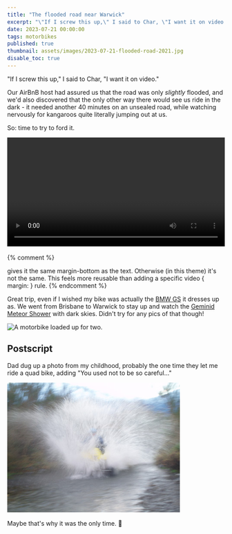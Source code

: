 ```yaml
---
title: "The flooded road near Warwick"
excerpt: "\"If I screw this up,\" I said to Char, \"I want it on video.\""
date: 2023-07-21 00:00:00
tags: motorbikes
published: true
thumbnail: assets/images/2023-07-21-flooded-road-2021.jpg
disable_toc: true
---
```


"If I screw this up," I said to Char, "I want it on video."

Our AirBnB host had assured us that the road was only *slightly* flooded, and we'd also discovered that the only other way there would see us ride in the dark - it needed another 40 minutes on an unsealed road, while watching nervously for kangaroos quite literally jumping out at us.

So: time to try to ford it.

<p><video src="https://lord.geek.nz/f/fording.mp4" style="max-height: 100vh; max-width: 100%; width: 100%;" controls="true"></video></p>
{% comment %} <p> gives it the same margin-bottom as the text. Otherwise (in this theme) it's not the same. This feels more reusable than adding a specific video { margin: <the same as p> } rule.  {% endcomment %}

Great trip, even if I wished my bike was actually the [BMW GS](https://en.wikipedia.org/wiki/BMW_GS) it dresses up as. We went from Brisbane to Warwick to stay up and watch the [Geminid Meteor Shower](https://astroblogger.blogspot.com/2021/12/geminid-meteor-shower-13-15-december.html) with dark skies. Didn't try for any pics of that though!

![A motorbike loaded up for two.](/assets/images/2023-07-21-XR-for-two-2021.jpg)

## Postscript

Dad dug up a photo from my childhood, probably the one time they let me ride a quad bike, adding "You used not to be so careful..."

![A child on a quad bike, utterly sending it into a body of water, creating a huge splash.](/assets/images/2023-07-21-quad-bike-splash.jpg)

Maybe that's why it was the only time. 🤔
